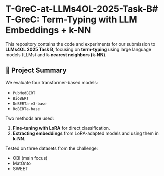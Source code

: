 # T-GreC-at-LLMs4OL-2025-Task-B# T-GreC: Term-Typing with LLM Embeddings + k-NN

This repository contains the code and experiments for our submission to **LLMs4OL 2025 Task B**, focusing on **term-typing** using large language models (LLMs) and **k-nearest neighbors (k-NN)**.

## 🧠 Project Summary

We evaluate four transformer-based models:
- `PubMedBERT`
- `BioBERT`
- `DeBERTa-v3-base`
- `RoBERTa-base`

Two methods are used:
1. **Fine-tuning with LoRA** for direct classification.
2. **Extracting embeddings** from LoRA-adapted models and using them in **k-NN**.

Tested on three datasets from the challenge:
- OBI (main focus)
- MatOnto
- SWEET
